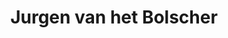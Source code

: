 ---
id: 62
title: 'Jurgen van het Bolscher'
description: 'Ontwaakt tijdens de lockdowns draagt hij zijn steentje bij aan de redding van het avondland'
keyword: Activist
image: be5817b9-a79d-4085-b0df-40df42365bcf.jpg
---
